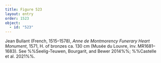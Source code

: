 ```yaml
---
title: Figure 523
layout: entry
order: 1523
object:
  - id: "523"
---
```


Jean Bullant (French, 1515–1578), *Anne de Montmorency Funerary Heart Monument*, 1571, H. of bronzes ca. 130 cm (Musée du Louvre, inv. MR1681–1683). See %%Seelig-Teuwen, Bourgarit, and Bewer 2014%%; %%Castelle et al. 2021%%.
